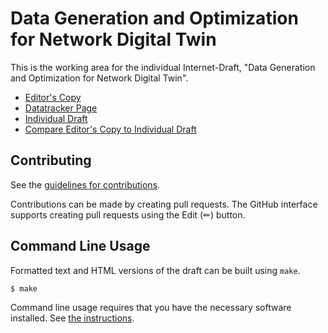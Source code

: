 <!-- regenerate: on (set to off if you edit this file) -->

# Data Generation and Optimization for Network Digital Twin

This is the working area for the individual Internet-Draft, "Data Generation and Optimization for Network Digital Twin".

* [Editor's Copy](https://limei2011.github.io/ndt-data-generation-optimization/#go.draft-li-nmrg-dtn-data-generation-optimization.html)
* [Datatracker Page](https://datatracker.ietf.org/doc/draft-li-nmrg-dtn-data-generation-optimization)
* [Individual Draft](https://datatracker.ietf.org/doc/html/draft-li-nmrg-dtn-data-generation-optimization)
* [Compare Editor's Copy to Individual Draft](https://limei2011.github.io/ndt-data-generation-optimization/#go.draft-li-nmrg-dtn-data-generation-optimization.diff)


## Contributing

See the
[guidelines for contributions](https://github.com/limei2011/ndt-data-generation-optimization/blob/main/CONTRIBUTING.md).

Contributions can be made by creating pull requests.
The GitHub interface supports creating pull requests using the Edit (✏) button.


## Command Line Usage

Formatted text and HTML versions of the draft can be built using `make`.

```sh
$ make
```

Command line usage requires that you have the necessary software installed.  See
[the instructions](https://github.com/martinthomson/i-d-template/blob/main/doc/SETUP.md).

